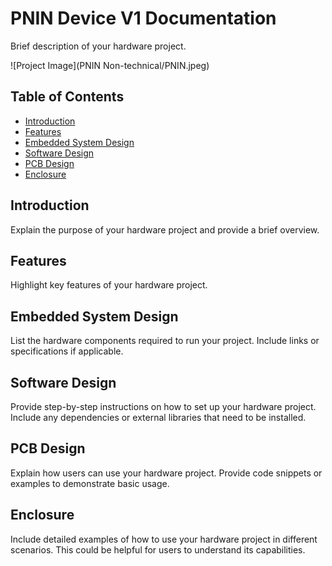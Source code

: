 # PNIN Device V1 Documentation

Brief description of your hardware project.

![Project Image](PNIN Non-technical/PNIN.jpeg)
## Table of Contents

- [Introduction](#introduction)
- [Features](#features)
- [Embedded System Design](#embedded-system-design)
- [Software Design](#software-design)
- [PCB Design](#pcb-design)
- [Enclosure](#enclosure)

## Introduction

Explain the purpose of your hardware project and provide a brief overview.

## Features

Highlight key features of your hardware project.

## Embedded System Design

List the hardware components required to run your project. Include links or specifications if applicable.

## Software Design

Provide step-by-step instructions on how to set up your hardware project. Include any dependencies or external libraries that need to be installed.

## PCB Design

Explain how users can use your hardware project. Provide code snippets or examples to demonstrate basic usage.

## Enclosure

Include detailed examples of how to use your hardware project in different scenarios. This could be helpful for users to understand its capabilities.

